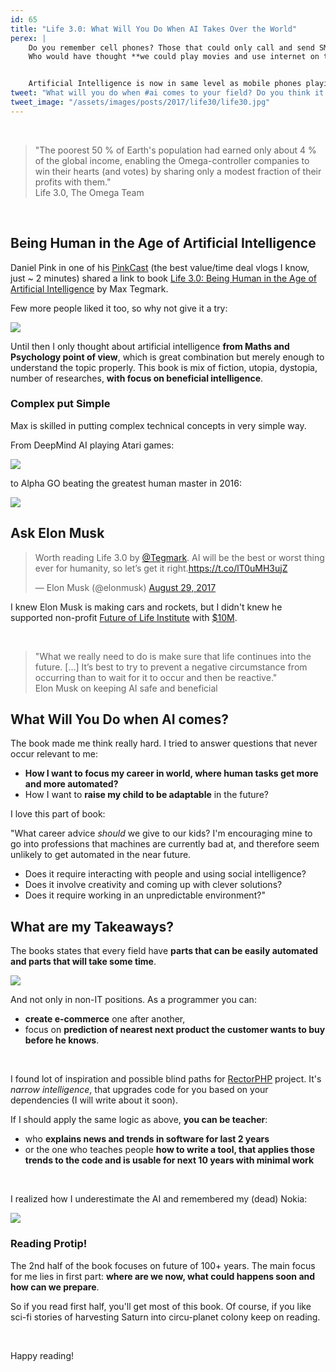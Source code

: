 ```yaml
---
id: 65
title: "Life 3.0: What Will You Do When AI Takes Over the World"
perex: |
    Do you remember cell phones? Those that could only call and send SMS. I bought a Nokia phone that could **also play mp3s** when I was 14 years old.
    Who would have thought **we could play movies and use internet on those phones** just 10 years later.


    Artificial Intelligence is now in same level as mobile phones playing mp3s. Or **maybe it already took over the world without knowing us**, as *Life 3.0* story unveils...
tweet: "What will you do when #ai comes to your field? Do you think it might happen slower than Smart phone adoption? Life 3.0 by @tegmark might give you some answers #mustread"
tweet_image: "/assets/images/posts/2017/life30/life30.jpg"
---
```


<br>

<blockquote class="blockquote text-center">
    "The poorest 50 % of Earth's population had earned only about 4 % of the global income, enabling the Omega-controller companies to win their hearts (and votes) by sharing only a modest fraction of their profits with them."
    <footer class="blockquote-footer">Life 3.0, The Omega Team</footer>
</blockquote>

<br>

## Being Human in the Age of Artificial Intelligence

Daniel Pink in one of his [PinkCast](http://www.danpink.com/pinkcast) (the best value/time  deal vlogs I know, just ~ 2 minutes) shared a link to book [Life 3.0: Being Human in the Age of Artificial Intelligence](https://www.amazon.com/Life-3-0-Being-Artificial-Intelligence/dp/1101946598) by Max Tegmark.

Few more people liked it too, so why not give it a try:

<img src="/assets/images/posts/2017/life30/ai-bestseller.png" class="img-thumbnail">

Until then I only thought about artificial intelligence **from Maths and Psychology point of view**, which is great combination but merely enough to understand the topic properly. This book is mix of fiction, utopia, dystopia, number of researches, **with focus on beneficial intelligence**.


### Complex put Simple

Max is skilled in putting complex technical concepts in very simple way.

From DeepMind AI playing Atari games:

<img src="/assets/images/posts/2017/life30/deep-mind-atari.png" class="img-thumbnail">

to Alpha GO beating the greatest human master in 2016:

<img src="/assets/images/posts/2017/life30/alpha-go.png" class="img-thumbnail">


## Ask Elon Musk

<blockquote class="twitter-tweet" data-lang="en"><p lang="en" dir="ltr">Worth reading Life 3.0 by <a href="https://twitter.com/tegmark?ref_src=twsrc%5Etfw">@Tegmark</a>. AI will be the best or worst thing ever for humanity, so let’s get it right.<a href="https://t.co/lT0uMH3ujZ">https://t.co/lT0uMH3ujZ</a></p>&mdash; Elon Musk (@elonmusk) <a href="https://twitter.com/elonmusk/status/902452162625544193?ref_src=twsrc%5Etfw">August 29, 2017</a></blockquote>
<script async src="https://platform.twitter.com/widgets.js" charset="utf-8"></script>

I knew Elon Musk is making cars and rockets, but I didn't knew he supported non-profit [Future of Life Institute](https://futureoflife.org) with [$10M](https://futureoflife.org/2015/10/12/elon-musk-donates-10m-to-keep-ai-beneficial).

<br>

<blockquote class="blockquote text-center">
    "What we really need to do is make sure that life continues into the future. […] It’s best to try to prevent a negative circumstance from occurring than to wait for it to occur and then be reactive."
    <footer class="blockquote-footer">Elon Musk on keeping AI safe and beneficial</footer>
</blockquote>



## What Will You Do when AI comes?

The book made me think really hard. I tried to answer questions that never occur relevant to me:

- **How I want to focus my career in world, where human tasks get more and more automated?**
- How I want to **raise my child to be adaptable** in the future?

I love this part of book:

"What career advice *should* we give to our kids? I'm encouraging mine to go into professions that machines are currently bad at, and therefore seem unlikely to get automated in the near future.

- Does it require interacting with people and using social intelligence?
- Does it involve creativity and coming up with clever solutions?
- Does it require working in an unpredictable environment?"



## What are my Takeaways?

The books states that every field have **parts that can be easily automated and parts that will take some time**.

<img src="/assets/images/posts/2017/life30/job-chart.png" class="img-thumbnail">

And not only in non-IT positions. As a programmer you can:

 - **create e-commerce** one after another,
 - focus on **prediction of nearest next product the customer wants to buy before he knows**.

<br>


I found lot of inspiration and possible blind paths for [RectorPHP](https://github.com/rectorphp/rector) project. It's *narrow intelligence*, that upgrades code for you based on your dependencies (I will write about it soon).

If I should apply the same logic as above, **you can be teacher**:

- who **explains news and trends in software for last 2 years**
- or the one who teaches people **how to write a tool, that applies those trends to the code and is usable for next 10 years with minimal work**


<br>

I realized how I underestimate the AI and remembered my (dead) Nokia:

<img src="/assets/images/posts/2017/life30/nokia-mp3.jpg">


### Reading Protip!

The 2nd half of the book focuses on future of 100+ years. The main focus for me lies in first part: **where are we now, what could happens soon and how can we prepare**.

So if you read first half, you'll get most of this book. Of course, if you like sci-fi stories of harvesting Saturn into circu-planet colony keep on reading.

<br>

Happy reading!
